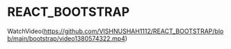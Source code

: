 # REACT_BOOTSTRAP

WatchVideo(https://github.com/VISHNUSHAH1112/REACT_BOOTSTRAP/blob/main/bootstrap/video1380574322.mp4)
